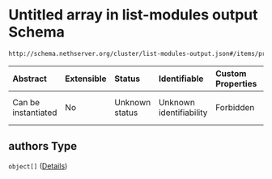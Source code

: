 # Untitled array in list-modules output Schema

```txt
http://schema.nethserver.org/cluster/list-modules-output.json#/items/properties/authors
```



| Abstract            | Extensible | Status         | Identifiable            | Custom Properties | Additional Properties | Access Restrictions | Defined In                                                                            |
| :------------------ | :--------- | :------------- | :---------------------- | :---------------- | :-------------------- | :------------------ | :------------------------------------------------------------------------------------ |
| Can be instantiated | No         | Unknown status | Unknown identifiability | Forbidden         | Allowed               | none                | [list-modules-output.json\*](cluster/list-modules-output.json "open original schema") |

## authors Type

`object[]` ([Details](list-modules-output-items-properties-authors-items.md))
